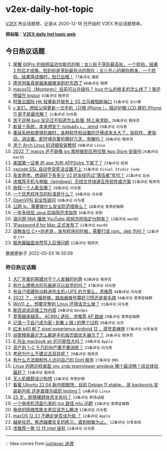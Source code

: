 # v2ex-daily-hot-topic

[V2EX](https://www.v2ex.com/) 热议话题榜，记录从 2020-12-18 日开始的 V2EX 热议话题榜单。

**网站版：[V2EX daily hot topic web](https://boojack.github.io/v2ex-daily-hot-topic-web/)**

## 今日热议话题

<!-- TODAY BEGIN -->

1. [荣耀 60Pro 的拍照延迟你能忍的嘛：女儿秋千荡到最高处，一个抓拍，结果 3 秒后才成像，拍到却是荡到最低点的照片；女儿开心的朝你跑来，一个抓拍，结果等成像时，脸已出框！](https://www.v2ex.com/t/850593) `77条评论` `摄影`
1. [感觉闲鱼真是越来越难淘到好东西了](https://www.v2ex.com/t/850590) `66条评论` `随想`
1. [macos12（Monterey）目前可以升级吗？ bug 什么的修复的怎么样了？我还停留在 bigsur](https://www.v2ex.com/t/850584) `43条评论` `程序员`
1. [阿里云国际 HK 轻量新开服务上 SS 立马被阻断端口](https://www.v2ex.com/t/850663) `31条评论` `云计算`
1. [v 友们，想给父母更新一次手机（只限 iPhone ），相对护眼 LCD 屏的 iPhone 11 是不是最优解？](https://www.v2ex.com/t/850664) `31条评论` `问与答`
1. [苦于这种 bug 没见过不知道怎么处理, 特上来求助..](https://www.v2ex.com/t/850619) `30条评论` `程序员`
1. [新装个系统，本来想安个 notpad++， qtmd](https://www.v2ex.com/t/850657) `29条评论` `问与答`
1. [重装系统和更换机器时，各种软件和设置的迁移成本太大了，装软件、更驱动、调设置、配环境总要折腾好几天，有解吗？](https://www.v2ex.com/t/850659) `28条评论` `程序员`
1. [求个 Arch Linux 的详细安装教程](https://www.v2ex.com/t/850666) `26条评论` `Linux`
1. [2022 了 macos 还不能像 ios 那样做到应用仅限 App Store 安装吗](https://www.v2ex.com/t/850676) `26条评论` `macOS`
1. [美国第一证券 的 app 为何 APPSotre 下架了？](https://www.v2ex.com/t/850588) `23条评论` `投资`
1. [vscode SSL 自动登录死活设置不上](https://www.v2ex.com/t/850638) `21条评论` `Visual Studio Code`
1. [突发奇想，想调研下有多少 V2 好友经历过“落伍者”年代？](https://www.v2ex.com/t/850635) `21条评论` `站长`
1. [求推荐手机与电脑（windows）无线文件快速互传软件或方案](https://www.v2ex.com/t/850625) `21条评论` `程序员`
1. [放假一个人能去哪？](https://www.v2ex.com/t/850640) `20条评论` `问与答`
1. [一个优秀程序员的标准是什么？](https://www.v2ex.com/t/850683) `19条评论` `问与答`
1. [OpenVPN 安全性疑问](https://www.v2ex.com/t/850674) `18条评论` `问与答`
1. [公网 ip，需要做什么安全防范措施么？](https://www.v2ex.com/t/850616) `18条评论` `宽带症候群`
1. [一年多经验 Java 后端简历求指导](https://www.v2ex.com/t/850682) `16条评论` `求职`
1. [请问用 IINA 播放 YouTube 视频怎样指定分辨率？](https://www.v2ex.com/t/850594) `13条评论` `macOS`
1. [1Password 8 for Mac 正式发布了](https://www.v2ex.com/t/850700) `12条评论` `macOS`
1. [请教各位 C++的老哥，发布程序的时候，需要打成 rpm、deb 包吗？](https://www.v2ex.com/t/850661) `12条评论` `C++`
1. [服务器磁盘突然写入巨慢问题](https://www.v2ex.com/t/850652) `12条评论` `程序员`

数据更新于 2022-05-03 16:35:09

<!-- TODAY END -->

### 昨日热议话题

<!-- YESTERDAY BEGIN -->

1. [大厂完善的基建对于个人发展的利弊](https://www.v2ex.com/t/850515) `62条评论` `程序员`
1. [有什么便携点的乐器是可以自学的吗？](https://www.v2ex.com/t/850472) `47条评论` `问与答`
1. [有自己搭建低功耗迷你主机+UPS 的方案么，求推荐](https://www.v2ex.com/t/850467) `44条评论` `问与答`
1. [2022 了，光猫桥接，路由器拨号算好习惯还是臭毛病](https://www.v2ex.com/t/850519) `34条评论` `宽带症候群`
1. [Win11 上，想要完整的 Linux 环境该怎么做？](https://www.v2ex.com/t/850464) `31条评论` `问与答`
1. [能否说说运维工作内容](https://www.v2ex.com/t/850507) `29条评论` `DevOps`
1. [宽带越来越高， AC86U 退役，求推荐 AP 路由](https://www.v2ex.com/t/850514) `29条评论` `宽带症候群`
1. [记录一下自己成为密 j 到集 z 隔 l 的整个过程](https://www.v2ex.com/t/850478) `28条评论` `北京`
1. [红米 k40 刷了 pixel experience android 12 ，感觉真棒呀](https://www.v2ex.com/t/850511) `27条评论` `分享发现`
1. [谷歌搜索最近怎么都是手机版页面优先展示了？](https://www.v2ex.com/t/850476) `26条评论` `程序员`
1. [6 月出 macbook air 的可能性大吗？](https://www.v2ex.com/t/850460) `24条评论` `Apple`
1. [资产到 1~2 千万的中产要不要润呢？](https://www.v2ex.com/t/850477) `23条评论` `问与答`
1. [考研为什么不建议去双非呢？](https://www.v2ex.com/t/850540) `20条评论` `程序员`
1. [有什么方法限制外人访问自己的 DoH 服务](https://www.v2ex.com/t/850493) `17条评论` `DNS`
1. [Linux 内网远程桌面 vnc xrdp teamviewer anydesk 哪个最流畅？综合体验最好？](https://www.v2ex.com/t/850475) `15条评论` `程序员`
1. [无人机蜂群设计构想](https://www.v2ex.com/t/850468) `15条评论` `奇思妙想`
1. [看着 Ubuntu 22.04 新内核眼馋，目前 Debian 11 stable， 是 backports 安装新内核 还是直接升级到 testing？](https://www.v2ex.com/t/850563) `14条评论` `Linux`
1. [25 岁，能够裸辞休息半年吗？](https://www.v2ex.com/t/850577) `13条评论` `职场话题`
1. [一个电视机顶盒引发的 tcp 路径 mtu 问题](https://www.v2ex.com/t/850496) `13条评论` `宽带症候群`
1. [电视的网络性能太差应该怎么解决](https://www.v2ex.com/t/850571) `12条评论` `问与答`
1. [macOS 12.3.1 不确定是否该升级 ？](https://www.v2ex.com/t/850536) `12条评论` `Apple`
1. [越是社恐，焦虑越要反复的练习，直到脱敏为止。](https://www.v2ex.com/t/850504) `12条评论` `分享发现`
1. [求推荐一套 12 代 intel 装机](https://www.v2ex.com/t/850492) `12条评论` `问与答`

<!-- YESTERDAY END -->

---

💡 Idea comes from [justjavac 迷渡](https://github.com/justjavac/)
